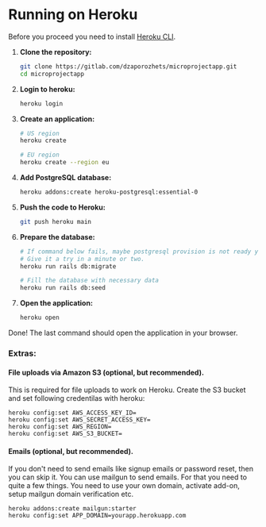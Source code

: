 # Running on Heroku

Before you proceed you need to install [Heroku CLI](https://devcenter.heroku.com/articles/heroku-cli#install-with-an-installer).

1. **Clone the repository:**
    ```sh
    git clone https://gitlab.com/dzaporozhets/microprojectapp.git
    cd microprojectapp
    ```

2. **Login to heroku:**
    ```sh
    heroku login
    ```

3. **Create an application:**
    ```sh
    # US region
    heroku create

    # EU region
    heroku create --region eu
    ```

4. **Add PostgreSQL database:**
    ```sh
    heroku addons:create heroku-postgresql:essential-0
    ```

5. **Push the code to Heroku:**
    ```sh
    git push heroku main
    ```

6. **Prepare the database:**
    ```sh
    # If command below fails, maybe postgresql provision is not ready yet.
    # Give it a try in a minute or two.
    heroku run rails db:migrate

    # Fill the database with necessary data
    heroku run rails db:seed
    ```

7. **Open the application:**
    ```sh
    heroku open
    ```

Done! The last command should open the application in your browser.

### Extras:

#### File uploads via Amazon S3 (optional, but recommended).

This is required for file uploads to work on Heroku.
Create the S3 bucket and set following credentilas with heroku:

```
heroku config:set AWS_ACCESS_KEY_ID=
heroku config:set AWS_SECRET_ACCESS_KEY=
heroku config:set AWS_REGION=
heroku config:set AWS_S3_BUCKET=
```

#### Emails (optional, but recommended).

If you don't need to send emails like signup emails or password reset, then you can skip it.
You can use mailgun to send emails. For that you need to quite a few things.
You need to use your own domain, activate add-on, setup mailgun domain verification etc.

```
heroku addons:create mailgun:starter
heroku config:set APP_DOMAIN=yourapp.herokuapp.com
```
